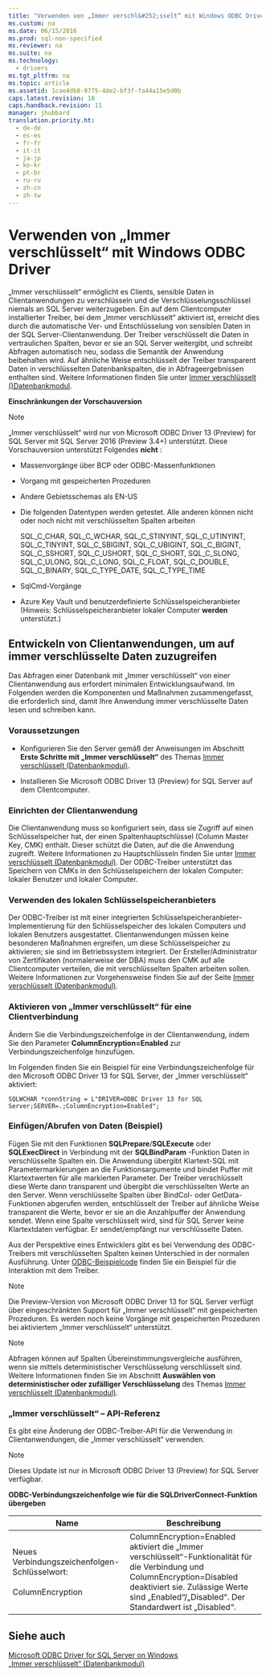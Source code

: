 ```yaml
---
title: "Verwenden von „Immer verschl&#252;sselt“ mit Windows ODBC Driver"
ms.custom: na
ms.date: 06/15/2016
ms.prod: sql-non-specified
ms.reviewer: na
ms.suite: na
ms.technology: 
  - drivers
ms.tgt_pltfrm: na
ms.topic: article
ms.assetid: 1cae4db8-9775-4de2-bf3f-fa44a15e5d0b
caps.latest.revision: 18
caps.handback.revision: 11
manager: jhubbard
translation.priority.ht: 
  - de-de
  - es-es
  - fr-fr
  - it-it
  - ja-jp
  - ko-kr
  - pt-br
  - ru-ru
  - zh-cn
  - zh-tw
---
```

# Verwenden von „Immer verschl&#252;sselt“ mit Windows ODBC Driver
  „Immer verschlüsselt“ ermöglicht es Clients, sensible Daten in Clientanwendungen zu verschlüsseln und die Verschlüsselungsschlüssel niemals an SQL Server weiterzugeben. Ein auf dem Clientcomputer installierter Treiber, bei dem „Immer verschlüsselt“ aktiviert ist, erreicht dies durch die automatische Ver- und Entschlüsselung von sensiblen Daten in der SQL Server-Clientanwendung. Der Treiber verschlüsselt die Daten in vertraulichen Spalten, bevor er sie an SQL Server weitergibt, und schreibt Abfragen automatisch neu, sodass die Semantik der Anwendung beibehalten wird. Auf ähnliche Weise entschlüsselt der Treiber transparent Daten in verschlüsselten Datenbankspalten, die in Abfrageergebnissen enthalten sind. Weitere Informationen finden Sie unter [Immer verschlüsselt \(\)Datenbankmodul](https://msdn.microsoft.com/en-us/library/mt163865.aspx).  
  
 **Einschränkungen der Vorschauversion**  
  
> [!NOTE]  
>  „Immer verschlüsselt“ wird nur von Microsoft ODBC Driver 13 \(Preview\) for SQL Server mit SQL Server 2016 \(Preview 3.4\+\) unterstützt. Diese Vorschauversion unterstützt Folgendes **nicht** :  
>   
>  -   Massenvorgänge über BCP oder ODBC-Massenfunktionen  
> -   Vorgang mit gespeicherten Prozeduren  
> -   Andere Gebietsschemas als EN\-US  
> -   Die folgenden Datentypen werden getestet. Alle anderen können nicht oder noch nicht mit verschlüsselten Spalten arbeiten  
>   
>      SQL\_C\_CHAR, SQL\_C\_WCHAR, SQL\_C\_STINYINT, SQL\_C\_UTINYINT, SQL\_C\_TINYINT, SQL\_C\_SBIGINT, SQL\_C\_UBIGINT, SQL\_C\_BIGINT, SQL\_C\_SSHORT, SQL\_C\_USHORT, SQL\_C\_SHORT, SQL\_C\_SLONG, SQL\_C\_ULONG, SQL\_C\_LONG, SQL\_C\_FLOAT, SQL\_C\_DOUBLE, SQL\_C\_BINARY, SQL\_C\_TYPE\_DATE, SQL\_C\_TYPE\_TIME  
> -   SqlCmd-Vorgänge  
> -   Azure Key Vault und benutzerdefinierte Schlüsselspeicheranbieter \(Hinweis: Schlüsselspeicheranbieter lokaler Computer **werden** unterstützt.\)  
  
## Entwickeln von Clientanwendungen, um auf immer verschlüsselte Daten zuzugreifen  
 Das Abfragen einer Datenbank mit „Immer verschlüsselt“ von einer Clientanwendung aus erfordert minimalen Entwicklungsaufwand. Im Folgenden werden die  Komponenten und Maßnahmen zusammengefasst, die erforderlich sind, damit Ihre Anwendung immer verschlüsselte Daten lesen und schreiben kann.  
  
### Voraussetzungen  
  
-   Konfigurieren Sie den Server gemäß der Anweisungen im Abschnitt **Erste Schritte mit „Immer verschlüsselt“** des Themas [Immer verschlüsselt \(Datenbankmodul\)](https://msdn.microsoft.com/en-us/library/mt163865.aspx).  
  
-   Installieren Sie Microsoft ODBC Driver 13 \(Preview\) for SQL Server auf dem Clientcomputer.  
  
### Einrichten der Clientanwendung  
 Die Clientanwendung muss so konfiguriert sein, dass sie Zugriff auf einen Schlüsselspeicher hat, der einen Spaltenhauptschlüssel \(Column Master Key, CMK\) enthält. Dieser schützt die Daten, auf die die Anwendung zugreift. Weitere Informationen zu Hauptschlüsseln finden Sie unter [Immer verschlüsselt \(Datenbankmodul\)](https://msdn.microsoft.com/en-us/library/mt163865.aspx). Der ODBC-Treiber unterstützt das Speichern von CMKs in den Schlüsselspeichern der lokalen Computer: lokaler Benutzer und lokaler Computer.  
  
### Verwenden des lokalen Schlüsselspeicheranbieters  
 Der ODBC-Treiber ist mit einer integrierten Schlüsselspeicheranbieter-Implementierung für den Schlüsselspeicher des lokalen Computers und lokalen Benutzers ausgestattet. Clientanwendungen müssen keine besonderen Maßnahmen ergreifen, um diese Schlüsselspeicher zu aktivieren; sie sind im Betriebssystem integriert. Der Ersteller\/Administrator von Zertifikaten \(normalerweise der DBA\) muss den CMK auf alle Clientcomputer verteilen, die mit verschlüsselten Spalten arbeiten sollen.  Weitere Informationen zur Vorgehensweise finden Sie auf der Seite [Immer verschlüsselt \(Datenbankmodul\)](https://msdn.microsoft.com/en-us/library/mt163865.aspx).  
  
### Aktivieren von „Immer verschlüsselt“ für eine Clientverbindung  
 Ändern Sie die Verbindungszeichenfolge in der Clientanwendung, indem Sie den Parameter **ColumnEncryption\=Enabled** zur Verbindungszeichenfolge hinzufügen.  
  
 Im Folgenden finden Sie ein Beispiel für eine Verbindungszeichenfolge für den Microsoft ODBC Driver 13 for SQL Server, der „Immer verschlüsselt“ aktiviert:  
  
```  
SQLWCHAR *connString = L"DRIVER=ODBC Driver 13 for SQL Server;SERVER=.;ColumnEncryption=Enabled";   
```  
  
### Einfügen\/Abrufen von Daten (Beispiel)  
 Fügen Sie mit den Funktionen **SQLPrepare**\/**SQLExecute** oder **SQLExecDirect** in Verbindung mit der **SQLBindParam** -Funktion Daten in verschlüsselte Spalten ein. Die Anwendung übergibt Klartext-SQL mit Parametermarkierungen an die Funktionsargumente und bindet Puffer mit Klartextwerten für alle markierten Parameter. Der Treiber verschlüsselt diese Werte dann transparent und übergibt die verschlüsselten Werte an den Server. Wenn verschlüsselte Spalten über BindCol- oder GetData-Funktionen abgerufen werden, entschlüsselt der Treiber auf ähnliche Weise transparent die Werte, bevor er sie an die Anzahlpuffer der Anwendung sendet. Wenn eine Spalte verschlüsselt wird, sind für SQL Server keine Klartextdaten verfügbar. Er sendet\/empfängt nur verschlüsselte Daten.  
  
 Aus der Perspektive eines Entwicklers gibt es bei Verwendung des ODBC-Treibers mit verschlüsselten Spalten keinen Unterschied in der normalen Ausführung. Unter [ODBC-Beispielcode](https://code.msdn.microsoft.com/windowsapps/ODBC-sample-191624ae/sourcecode?fileId=51137&pathId=1980325953) finden Sie ein Beispiel für die Interaktion mit dem Treiber.  
  
> [!NOTE]  
>  Die Preview-Version von Microsoft ODBC Driver 13 for SQL Server verfügt über eingeschränkten Support für „Immer verschlüsselt“ mit gespeicherten Prozeduren. Es werden noch keine Vorgänge mit gespeicherten Prozeduren bei aktiviertem „Immer verschlüsselt“ unterstützt.  
  
> [!NOTE]  
>  Abfragen können auf Spalten Übereinstimmungsvergleiche ausführen, wenn sie mittels deterministischer Verschlüsselung verschlüsselt sind. Weitere Informationen finden Sie im Abschnitt **Auswählen von deterministischer oder zufälliger Verschlüsselung** des Themas [Immer verschlüsselt \(Datenbankmodul\)](https://msdn.microsoft.com/en-us/library/mt163865.aspx).  
  
### „Immer verschlüsselt“ – API-Referenz  
 Es gibt eine Änderung der ODBC-Treiber-API für die Verwendung in Clientanwendungen, die „Immer verschlüsselt“ verwenden.  
  
> [!NOTE]  
>  Dieses Update ist nur in Microsoft ODBC Driver 13 \(Preview\) for SQL Server verfügbar.  
  
 **ODBC-Verbindungszeichenfolge wie für die SQLDriverConnect-Funktion übergeben**  
  
|Name|Beschreibung|  
|----------|-----------------|  
|Neues Verbindungszeichenfolgen-Schlüsselwort:<br /><br /> ColumnEncryption|ColumnEncryption\=Enabled aktiviert die „Immer verschlüsselt“-Funktionalität für die Verbindung und ColumnEncryption\=Disabled deaktiviert sie. Zulässige Werte sind „Enabled“\/„Disabled“. Der Standardwert ist „Disabled“.|  
  
## Siehe auch  
 [Microsoft ODBC Driver for SQL Server on Windows](../content/Microsoft-ODBC-Driver-for-SQL-Server-on-Windows.md)   
 [„Immer verschlüsselt“ \(Datenbankmodul\)](https://msdn.microsoft.com/en-us/library/mt163865.aspx)  
  
  
